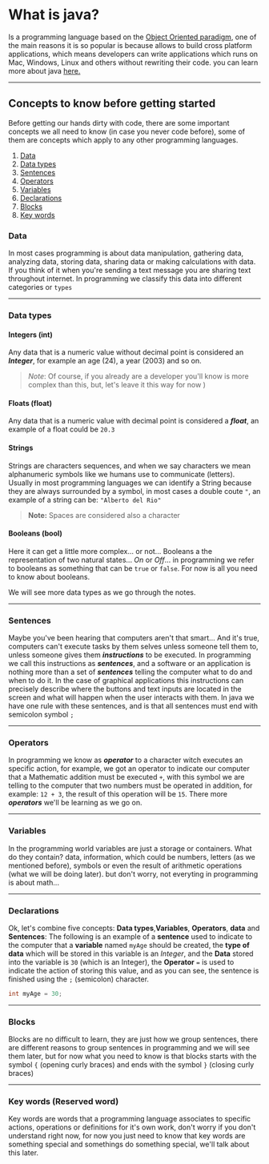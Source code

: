# What is java?

Is a programming language based on the [Object Oriented paradigm](https://en.wikipedia.org/wiki/Object-oriented_programming), one of the main reasons it is so popular is because allows to build cross platform applications, which means developers can write applications which runs on Mac, Windows, Linux and others without rewriting their code. you can learn more about java [here.](https://www.java.com/en/download/help/whatis_java.html)

---

## Concepts to know before getting started
Before getting our hands dirty with code, there are some important concepts we all need to know (in case you never code before), some of them are concepts which apply to any other programming languages.

1. [Data](#data)
2. [Data types](#data-types)
3. [Sentences](#sentences)
4. [Operators](#operators)
5. [Variables](#variables)
6. [Declarations](#declarations)
7. [Blocks](#blocks)
8. [Key words](#key-words-reserved-word)

### Data
In most cases programming is about data manipulation, gathering data, analyzing data, storing data, sharing data or making calculations with data. If you think of it when you're sending a text message you are sharing text throughout internet. In programming we classify this data into different categories or `types`

---

### Data types
#### Integers (int)
Any data that is a numeric value without decimal point is considered an _**Integer**_, for example an age (24), a year (2003) and so on.
> _*Note*_: Of course, if you already are a developer you'll know is more complex than this, but, let's leave it this way for now )

#### Floats (float)
Any data that is a numeric value with decimal point is considered a _**float**_, an example of a float could be `20.3`

#### Strings
Strings are characters sequences, and when we say characters we mean alphanumeric symbols like we humans use to communicate (letters). Usually in most programming languages we can identify a String because they are always surrounded by a symbol, in most cases a double coute `"`, an example of a string can be: `"Alberto del Rio"`
>  **Note:** Spaces are considered also a character

#### Booleans (bool)
Here it can get a little more complex... or not... Booleans a the representation of two natural states... _On_ or _Off_... in programming we refer to booleans as something that can be `true` or `false`. For now is all you need to know about booleans.

We will see more data types as we go through the notes.

---

### Sentences
Maybe you've been hearing that computers aren't that smart... And it's true, computers can't execute tasks by them selves unless someone tell them to, unless someone gives them _**instructions**_ to be executed. In programming we call this instructions as _**sentences**_, and a software or an application is nothing more than a set of _**sentences**_ telling the computer what to do and when to do it. In the case of graphical applications this instructions can precisely describe where the buttons and text inputs are located in the screen and what will happen when the user interacts with them. In java we have one rule with these sentences, and is that all sentences must end with semicolon symbol `;`

---

### Operators
In programming we know as _**operator**_ to a character witch executes an specific action, for example, we got an operator to indicate our computer that a Mathematic addition must be executed `+`, with this symbol we are telling to the computer that two numbers must be operated in addition, for example: `12 + 3`, the result of this operation will be `15`. There more _**operators**_ we'll be learning as we go on.

---

### Variables
In the programming world variables are just a storage or containers. What do they contain? data, information, which could be numbers, letters (as we mentioned before), symbols or even the result of arithmetic operations (what we will be doing later). but don't worry, not everyting in programming is about math...

---

### Declarations
Ok, let's combine five concepts: **Data types**,**Variables**, **Operators**, **data** and **Sentences**: 
The following is an example of a **sentence** used to indicate to the computer that a **variable** named `myAge` should be created, the **type of data** which will be stored in this variable is an _Integer_, and the **Data** stored into the variable is `30` (which is an Integer), the **Operator** `=` is used to indicate the action of storing this value, and as you can see, the sentence is finished using the `;` (semicolon) character. 
```java
int myAge = 30;
```
---

### Blocks
Blocks are no difficult to learn, they are just how we group sentences, there are different reasons to group sentences in programming and we will see them later, but for now what you need to know is that blocks starts with the symbol `{` (opening curly braces) and ends with the symbol `}` (closing curly braces)

---

### Key words (Reserved word)

Key words are words that a programming language associates to specific actions, operations or definitions for it's own work, don't worry if you don't understand right now, for now you just need to know that key words are something special and somethings do something special, we'll talk about this later.